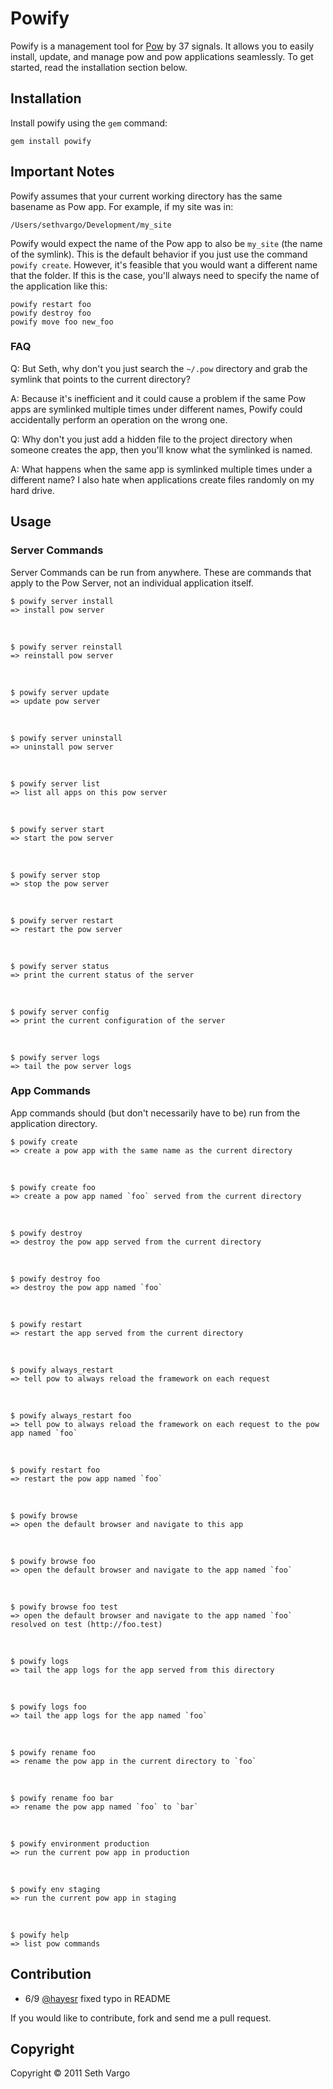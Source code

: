 Powify
======

Powify is a management tool for [Pow](http://pow.cx/) by 37 signals. It allows you to easily install, update, and manage pow and pow applications seamlessly. To get started, read the installation section below.


Installation
------------
Install powify using the `gem` command:

    gem install powify

Important Notes
---------------
Powify assumes that your current working directory has the same basename as Pow app. For example, if my site was in:

    /Users/sethvargo/Development/my_site

Powify would expect the name of the Pow app to also be `my_site` (the name of the symlink). This is the default behavior if you just use the command `powify create`. However, it's feasible that you would want a different name that the folder. If this is the case, you'll always need to specify the name of the application like this:

    powify restart foo
    powify destroy foo
    powify move foo new_foo


### FAQ
Q: But Seth, why don't you just search the `~/.pow` directory and grab the symlink that points to the current directory?

A: Because it's inefficient and it could cause a problem if the same Pow apps are symlinked multiple times under different names, Powify could accidentally perform an operation on the wrong one.


Q: Why don't you just add a hidden file to the project directory when someone creates the app, then you'll know what the symlinked is named.

A: What happens when the same app is symlinked multiple times under a different name? I also hate when applications create files randomly on my hard drive.

Usage
-----

### Server Commands
Server Commands can be run from anywhere. These are commands that apply to the Pow Server, not an individual application itself.

    $ powify server install
    => install pow server

&nbsp;

    $ powify server reinstall
    => reinstall pow server

&nbsp;

    $ powify server update
    => update pow server

&nbsp;

    $ powify server uninstall
    => uninstall pow server

&nbsp;

    $ powify server list
    => list all apps on this pow server

&nbsp;

    $ powify server start
    => start the pow server

&nbsp;

    $ powify server stop
    => stop the pow server

&nbsp;

    $ powify server restart
    => restart the pow server

&nbsp;

    $ powify server status
    => print the current status of the server

&nbsp;

    $ powify server config
    => print the current configuration of the server

&nbsp;

    $ powify server logs
    => tail the pow server logs


### App Commands
App commands should (but don't necessarily have to be) run from the application directory.

    $ powify create
    => create a pow app with the same name as the current directory

&nbsp;

    $ powify create foo
    => create a pow app named `foo` served from the current directory

&nbsp;

    $ powify destroy
    => destroy the pow app served from the current directory

&nbsp;

    $ powify destroy foo
    => destroy the pow app named `foo`

&nbsp;

    $ powify restart
    => restart the app served from the current directory

&nbsp;

    $ powify always_restart
    => tell pow to always reload the framework on each request

&nbsp;

    $ powify always_restart foo
    => tell pow to always reload the framework on each request to the pow app named `foo`

&nbsp;

    $ powify restart foo
    => restart the pow app named `foo`

&nbsp;

    $ powify browse
    => open the default browser and navigate to this app

&nbsp;

    $ powify browse foo
    => open the default browser and navigate to the app named `foo`

&nbsp;

    $ powify browse foo test
    => open the default browser and navigate to the app named `foo` resolved on test (http://foo.test)

&nbsp;

    $ powify logs
    => tail the app logs for the app served from this directory
    
&nbsp;

    $ powify logs foo
    => tail the app logs for the app named `foo`

&nbsp;

    $ powify rename foo
    => rename the pow app in the current directory to `foo`

&nbsp;

    $ powify rename foo bar
    => rename the pow app named `foo` to `bar`

&nbsp;

    $ powify environment production
    => run the current pow app in production

&nbsp;

    $ powify env staging
    => run the current pow app in staging

&nbsp;

    $ powify help
    => list pow commands


Contribution
------------
- 6/9 [@hayesr](https://github.com/hayesr) fixed typo in README

If you would like to contribute, fork and send me a pull request.


Copyright
---------
Copyright &copy; 2011 Seth Vargo
